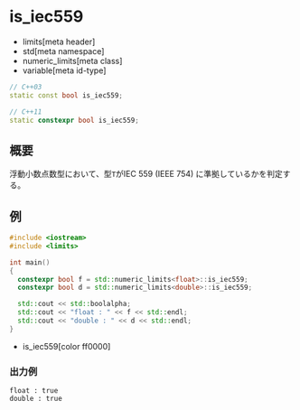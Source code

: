 # is_iec559
* limits[meta header]
* std[meta namespace]
* numeric_limits[meta class]
* variable[meta id-type]

```cpp
// C++03
static const bool is_iec559;

// C++11
static constexpr bool is_iec559;
```

## 概要
浮動小数点数型において、型`T`がIEC 559 (IEEE 754) に準拠しているかを判定する。


## 例
```cpp
#include <iostream>
#include <limits>

int main()
{
  constexpr bool f = std::numeric_limits<float>::is_iec559;
  constexpr bool d = std::numeric_limits<double>::is_iec559;

  std::cout << std::boolalpha;
  std::cout << "float : " << f << std::endl;
  std::cout << "double : " << d << std::endl;
}
```
* is_iec559[color ff0000]

### 出力例
```
float : true
double : true
```


